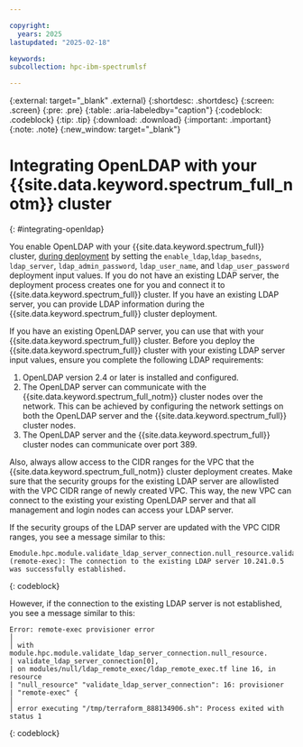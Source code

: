 ```yaml
---

copyright:
  years: 2025
lastupdated: "2025-02-18"

keywords:
subcollection: hpc-ibm-spectrumlsf

---
```


{:external: target="_blank" .external}
{:shortdesc: .shortdesc}
{:screen: .screen}
{:pre: .pre}
{:table: .aria-labeledby="caption"}
{:codeblock: .codeblock}
{:tip: .tip}
{:download: .download}
{:important: .important}
{:note: .note}
{:new_window: target="_blank"}

# Integrating OpenLDAP with your {{site.data.keyword.spectrum_full_notm}} cluster
{: #integrating-openldap}

You enable OpenLDAP with your {{site.data.keyword.spectrum_full}} cluster, [during deployment](/docs/hpc-ibm-spectrumlsf?topic=hpc-ibm-spectrumlsf-using-hpc-cluster) by setting the `enable_ldap`,`ldap_basedns`, `ldap_server`, `ldap_admin_password`, `ldap_user_name`, and `ldap_user_password` deployment input values. If you do not have an existing LDAP server, the deployment process creates one for you and connect it to {{site.data.keyword.spectrum_full}} cluster. If you have an existing LDAP server, you can provide LDAP information during the {{site.data.keyword.spectrum_full}} cluster deployment.

If you have an existing OpenLDAP server, you can use that with your {{site.data.keyword.spectrum_full}} cluster. Before you deploy the {{site.data.keyword.spectrum_full}} cluster with your existing LDAP server input values, ensure you complete the following LDAP requirements:
1. OpenLDAP version 2.4 or later is installed and configured.
2. The OpenLDAP server can communicate with the {{site.data.keyword.spectrum_full_notm}} cluster nodes over the network. This can be achieved by configuring the network settings on both the OpenLDAP server and the {{site.data.keyword.spectrum_full}} cluster nodes.
3. The OpenLDAP server and the {{site.data.keyword.spectrum_full}} cluster nodes can communicate over port 389.

Also, always allow access to the CIDR ranges for the VPC that the {{site.data.keyword.spectrum_full_notm}} cluster deployment creates. Make sure that the security groups for the existing LDAP server are allowlisted with the VPC CIDR range of newly created VPC. This way, the new VPC can connect to the existing your existing OpenLDAP server and that all management and login nodes can access your LDAP server.

If the security groups of the LDAP server are updated with the VPC CIDR ranges, you see a message similar to this:

```text
Emodule.hpc.module.validate_ldap_server_connection.null_resource.validate_ldap_server_connection[0] (remote-exec): The connection to the existing LDAP server 10.241.0.5 was successfully established.
```
{: codeblock}


However, if the connection to the existing LDAP server is not established, you see a message similar to this:

```text
Error: remote-exec provisioner error
│
│ with module.hpc.module.validate_ldap_server_connection.null_resource.
| validate_ldap_server_connection[0],
| on modules/null/ldap_remote_exec/ldap_remote_exec.tf line 16, in resource
| "null_resource" "validate_ldap_server_connection": 16: provisioner
| "remote-exec" {
│
│ error executing "/tmp/terraform_888134906.sh": Process exited with status 1
```
{: codeblock}
